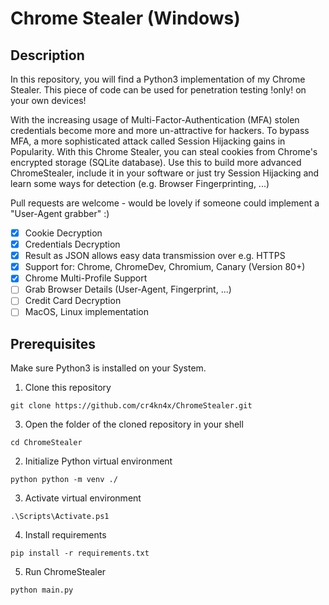 # Chrome Stealer (Windows)

## Description

In this repository, you will find a Python3 implementation of my Chrome Stealer. This piece of code can be used for penetration testing !only! on your own devices!

With the increasing usage of Multi-Factor-Authentication (MFA) stolen credentials become more and more un-attractive for hackers. To bypass MFA, a more sophisticated attack called Session Hijacking gains in Popularity. With this Chrome Stealer, you can steal cookies from Chrome's encrypted storage (SQLite database). Use this to build more advanced ChromeStealer, include it in your software or just try Session Hijacking and learn some ways for detection (e.g. Browser Fingerprinting, ...) 

Pull requests are welcome - would be lovely if someone could implement a "User-Agent grabber" :)


- [X] Cookie Decryption 
- [X] Credentials Decryption
- [X] Result as JSON allows easy data transmission over e.g. HTTPS
- [X] Support for: Chrome, ChromeDev, Chromium, Canary (Version 80+)
- [X] Chrome Multi-Profile Support
- [ ] Grab Browser Details (User-Agent, Fingerprint, ...)
- [ ] Credit Card Decryption
- [ ] MacOS, Linux implementation

## Prerequisites

Make sure Python3 is installed on your System.

1. Clone this repository

  ```console
  git clone https://github.com/cr4kn4x/ChromeStealer.git
  ```

3. Open the folder of the cloned repository in your shell

  ```console
  cd ChromeStealer
  ```

2. Initialize Python virtual environment

  ```console
  python python -m venv ./
  ```

 3. Activate virtual environment
  
  ```console
  .\Scripts\Activate.ps1
  ```

  4. Install requirements
  
  ```console
  pip install -r requirements.txt
  ```

  5. Run ChromeStealer
  ```console
  python main.py
  ```



